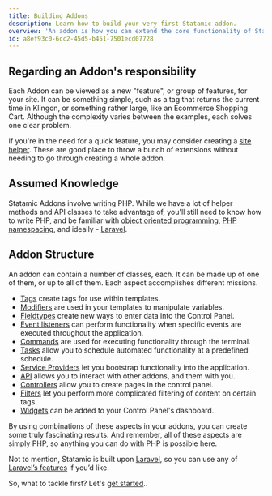 ```yaml
---
title: Building Addons
description: Learn how to build your very first Statamic addon.
overview: 'An addon is how you can extend the core functionality of Statamic. Rather than digging in and messing with core files, we’ve created a system where developers can easily build new features that are compatible with everyone’s Statamic installations. Addons can then be easily shared or sold to others to let them extend their Statamic installation.'
id: a8ef93c0-6cc2-45d5-b451-7501ecd07728
---
```

## Regarding an Addon's responsibility

Each Addon can be viewed as a new "feature", or group of features, for your site. It can be something simple, such as a tag that returns the current time in Klingon, or something rather large, like an Ecommerce Shopping Cart. Although the complexity varies between the examples, each solves one clear problem.

If you're in the need for a quick feature, you may consider creating a [site helper][site-helpers]. These are good place to throw a bunch of extensions without needing to go through creating a whole addon.

## Assumed Knowledge

Statamic Addons involve writing PHP. While we have a lot of helper methods and API classes to take advantage of, you'll still need to know how to write PHP, and be familiar with [object oriented programming][oop], [PHP namespacing][namespacing], and ideally - [Laravel][laravel].

## Addon Structure

An addon can contain a number of classes, each. It can be made up of one of them, or up to all of them. Each aspect accomplishes different missions.

- [Tags][tags] create tags for use within templates.
- [Modifiers][modifiers] are used in your templates to manipulate variables.
- [Fieldtypes][fieldtypes] create new ways to enter data into the Control Panel.
- [Event listeners][event-listeners] can perform functionality when specific events are executed throughout the application.
- [Commands][commands] are used for executing functionality through the terminal.
- [Tasks][tasks] allow you to schedule automated functionality at a predefined schedule.
- [Service Providers][service-providers] let you bootstrap functionality into the application.
- [API][api] allows you to interact with other addons, and them with you.
- [Controllers][controllers] allow you to create pages in the control panel.
- [Filters][filters] let you perform more complicated filtering of content on certain tags.
- [Widgets][widgets] can be added to your Control Panel's dashboard.


By using combinations of these aspects in your addons, you can create some truly fascinating results. And remember, all of these aspects are simply PHP, so anything you can do with PHP is possible here.

Not to mention, Statamic is built upon [Laravel][laravel], so you can use any of [Laravel’s features][laravels-features] if you’d like.

So, what to tackle first? Let's [get started][getting-started]..

[getting-started]: /addons/getting-started
[addon]: /addons/classes/addon
[tags]: /addons/classes/tags
[modifiers]: /addons/classes/modifiers
[fieldtypes]: /addons/classes/fieldtypes
[event-listeners]: /addons/classes/event-listeners
[commands]: /addons/classes/commands
[tasks]: /addons/classes/tasks
[service-providers]: /addons/classes/service-providers
[api]: /addons/classes/api
[controllers]: /addons/classes/controllers
[filters]: /addons/classes/filters
[widgets]: /addons/classes/widget
[laravel]: http://laravel.com
[laravels-features]: http://laravel.com/docs
[oop]: http://php.net/manual/en/language.oop5.php
[namespacing]: http://www.phptherightway.com/#namespaces
[site-helpers]: /addons/site-helpers
